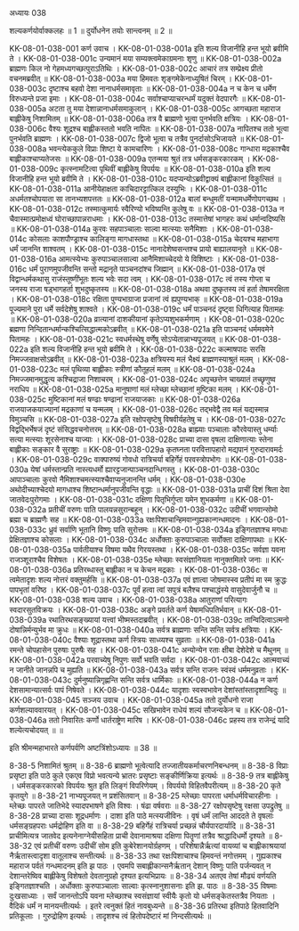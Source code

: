 अध्यायः 038

शल्यकर्णयोर्वाक्कलहः ॥ 1 ॥ दुर्योधनेन तयोः सान्त्वनम् ॥ 2 ॥

KK-08-01-038-001	कर्ण उवाच ।
KK-08-01-038-001a	इति शल्य विजानीहि हन्त भूयो ब्रवीमि ते ।
KK-08-01-038-001c	उन्यमानं मया सम्यक्त्वमेकाग्रमनाः शृणु ॥
KK-08-01-038-002a	ब्राह्मणः किल नो गेहमध्यगच्छत्पुराऽतिथिः ।
KK-08-01-038-002c	आचारं तत्र सम्प्रेक्ष्य प्रीतो वचनमब्रवीत् ॥
KK-08-01-038-003a	मया हिमवतः शृङ्गमेकेनाध्युषितं चिरम् ।
KK-08-01-038-003c	दृष्टाश्च बहवो देशा नानाधर्मसमावृताः ॥
KK-08-01-038-004a	न च केन च धर्मेण विरुध्यन्ते प्रजा इमाः ।
KK-08-01-038-004c	सर्वाश्चाप्याचरन्धर्मं यदुक्तं वेदपारगैः ॥
KK-08-01-038-005a	अटता तु मया देशान्नानाधर्मसमाकुलान् ।
KK-08-01-038-005c	आगच्छता महाराज बाह्लीकेषु निशामितम् ॥
KK-08-01-038-006a	तत्र वै ब्राह्मणो भूत्वा पुनर्भवति क्षत्रियः ।
KK-08-01-038-006c	वैश्यः शूद्रश्च बाह्लीकस्ततो भवति नापितः ॥
KK-08-01-038-007a	नापितश्च ततो भूत्वा पुनर्भवति ब्राह्मणः ।
KK-08-01-038-007c	द्विजो भूत्वा च तत्रैव पुनर्दासोऽभिजायते ॥
KK-08-01-038-008a	भवन्त्येककुले विप्राः शिष्टा ये कामचारिणः ।
KK-08-01-038-008c	गान्धारा मद्रकाश्चैव बाह्लीकाश्चाप्यतेजसः ॥
KK-08-01-038-009a	एतन्मया श्रुतं तत्र धर्मसङ्करकारकम् ।
KK-08-01-038-009c	कृत्स्नामटित्वा पृथिवीं बाह्लीकेषु विपर्ययः ॥
KK-08-01-038-010a	इति शल्य विजानीहि हन्त भूयो ब्रवीमि ते ।
KK-08-01-038-010c	यदप्यन्योऽब्रवीद्वाक्यं बाह्लीकानां विकुत्सितं ॥
KK-08-01-038-011a	आनीयेहाक्षता काचिदारट्टात्किल दस्युभिः ।
KK-08-01-038-011c	अधर्मतश्चोपयाता सा तानभ्यशपत्ततः ॥
KK-08-01-038-012a	बालां बन्धुमतीं यन्मामधर्मेणोपगच्छथ ।
KK-08-01-038-012c	तस्मात्कुमार्यः स्वैरिण्यो भविष्यन्ति कुलेषु वः ॥
KK-08-01-038-013a	न चैवास्मात्प्रमोक्षध्वं घोराच्छापान्नराधमाः ।
KK-08-01-038-013c	तस्मात्तेषां भागहरः कथं धर्मान्वदिष्यसि ॥
KK-08-01-038-014a	कुरवः सहपाञ्चालाः साल्वा मात्स्याः सनैमिशाः ।
KK-08-01-038-014c	कोसलाः काशपौण्ड्राश्च कालिङ्गा मागधास्तथा ॥
KK-08-01-038-015a	चेदयश्च महाभागा धर्मं जानन्ति शाश्वतम् ।
KK-08-01-038-015c	नानादेशेष्वसन्तश्च प्रायो बाह्यालयानृते ॥
KK-08-01-038-016a	आमत्स्येभ्यः कुरुपाञ्चालसाल्वा आनैमिशाच्चेदयो ये विशिष्टाः ।
KK-08-01-038-016c	धर्मं पुराणमुपजीवन्ति सन्तो मद्रानृते पाञ्चनदांश्च जिह्मान् ॥
KK-08-01-038-017a	एवं विद्वान्धर्मकथासु राजंस्तूष्णींभूतः शल्य भवेः सदा त्वम् ।
KK-08-01-038-017c	त्वं तस्य गोप्ता च जनस्य राजा षड्भागहर्ता शुभदुष्कृतस्य ॥
KK-08-01-038-018a	अथवा दुष्कृतस्य त्वं हर्ता तेषामरक्षिता ।
KK-08-01-038-018c	रक्षिता पुण्यभाग्राजा प्रजानां त्वं ह्यपुण्यभाक् ॥
KK-08-01-038-019a	पूज्यमाने पुरा धर्मे सर्वदेशेषु शाश्वते ।
KK-08-01-038-019c	धर्मं पाञ्चनदं दृष्ट्वा धिगित्याह पितामहः ॥
KK-08-01-038-020a	व्रात्यानां दाशकीयानां कृतेऽप्यशुभकर्मणाम् ।
KK-08-01-038-020c	ब्रह्मणा निन्दितान्धर्मान्कश्चित्सिद्धात्मकोऽब्रवीत् ॥
KK-08-01-038-021a	इति पाञ्चनदं धर्ममवमेने पितामहः ।
KK-08-01-038-021c	स्वधर्मस्थेषु वर्णेषु सोऽप्येतान्नाभ्यपूजयत् ॥
KK-08-01-038-022a	इति शल्य विजानीहि हन्त भूयो ब्रवीमि ते ।
KK-08-01-038-022c	कल्माषपादः सरसि निमज्जन्राक्षसोऽब्रवीत् ॥
KK-08-01-038-023a	क्षत्रियस्य मलं भैक्ष्यं ब्राह्मणस्याश्रुतं मलम् ।
KK-08-01-038-023c	मलं पृथिव्या बाह्लीकाः स्त्रीणां कौतूहलं मलम् ॥
KK-08-01-038-024a	निमज्जमानमुद्धृत्य कश्चिद्राजा निशाचरम् ।
KK-08-01-038-024c	अपृच्छत्तेन चाख्यातं तच्छृणुष्व नराधिप ॥
KK-08-01-038-025a	मानुषाणां मलं म्लेच्छा म्लेच्छानां मुष्टिका मलम् ।
KK-08-01-038-025c	मुष्टिकानां मलं षण्ढाः षण्ढानां राजयाजकाः ॥
KK-08-01-038-026a	राजयाजकयाज्यानां मद्रकाणां च यन्मलम् ।
KK-08-01-038-026c	तद्भवेद्वै तव मलं यद्यस्मान्न विमुञ्चसि ॥
KK-08-01-038-027a	इति रक्षोपसृष्टेषु विषवीर्यहतेषु च ।
KK-08-01-038-027c	विद्वद्भिर्भेषजं दृष्टं संसिद्धवचनोत्तरम् ॥
KK-08-01-038-028a	ब्राह्म्याः पञ्चालाः कौरवेयास्तु धर्म्याः सत्या मत्स्याः शूरसेनाश्च याज्याः ।
KK-08-01-038-028c	प्राच्या दासा वृषला दाक्षिणात्याः स्तेना बाह्लीकाः सङ्कार वै सुराष्ट्राः ॥
KK-08-01-038-029a	कृतघ्नता परवित्तापहारो मद्यपानं गुरुदारावमर्दः ।
KK-08-01-038-029c	वाक्पारुष्यं गोवधो रात्रिचर्या बहिर्गेहं परवस्त्रोपभोगः ॥
KK-08-01-038-030a	येषां धर्मस्तान्प्रति नास्त्यधर्मो ह्यारट्टजान्पाञ्चनदान्धिगस्तु ।
KK-08-01-038-030c	आपाञ्चालाः कुरवो नैमिशाश्चमत्स्याश्चैवाप्यनुजानन्ति धर्मम् ।
KK-08-01-038-030e	अथोदीच्याश्चेदयो मागधाश्च शिष्टान्धर्मानुपजीवन्ति वृद्धाः ॥
KK-08-01-038-031a	प्राचीं दिशं श्रिता देवा जातवेदःपुरोगमाः ।
KK-08-01-038-031c	दक्षिणा पितृभिर्गुप्ता यमेन शुभकर्मणा ॥
KK-08-01-038-032a	प्रतीचीं वरुणः पाति पालयन्नसुरान्बहून् ।
KK-08-01-038-032c	उदीचीं भगवान्सोमो ब्रह्मा च ब्राह्मणैः सह ॥
KK-08-01-038-033a	रक्षःपिशाचान्हिमवान्गुह्यकान्गन्धमादनः ।
KK-08-01-038-033c	ध्रुवं सर्वाणि भूतानि विष्णुः पाति सुरोत्तमः ॥
KK-08-01-038-034a	इङ्गितज्ञाश्च मगधाः प्रेक्षितज्ञाश्च कोसलाः ।
KK-08-01-038-034c	अर्धोक्ताः कुरुपाञ्चालाः सर्वोक्ता दाक्षिणापथाः ॥
KK-08-01-038-035a	पार्वतीयाश्च विषमा यथैव गिरयस्तथा ।
KK-08-01-038-035c	सर्वज्ञा यवना राजञ्शूराश्चैव विशेषतः ।
KK-08-01-038-035e	म्लेच्छाः स्वसंज्ञानियता नानुक्तमितरे जनाः ॥
KK-08-01-038-036a	प्रतिरब्धास्तु बाह्लीका न च केचन मद्रकाः ।
KK-08-01-038-036c	स त्वमेतादृशः शल्य नोत्तरं वक्तुमर्हसि ॥
KK-08-01-038-037a	एवं ज्ञात्वा जोषमास्स्व प्रतीपं मा स्म क्रुद्धः पापभृतां वरिष्ठ ।
KK-08-01-038-037c	पूर्वं हत्वा त्वां सपुत्रं बलैश्च पश्चाद्धंस्ये वासुदेवार्जुनौ च ॥
KK-08-01-038-038	शल्य उवाच ।
KK-08-01-038-038a	आतुराणां परित्यागः स्वदारसुतविक्रयः ।
KK-08-01-038-038c	अङ्गे प्रवर्तते कर्ण येषामधिपतिर्भवान् ॥
KK-08-01-038-039a	रथातिरथसङ्ख्यायां यत्त्वां भीष्मस्तदाब्रवीत् ।
KK-08-01-038-039c	तान्विदित्वाऽत्मनो दोषान्निर्मन्युर्भव मा क्रुधः ॥
KK-08-01-038-040a	सर्वत्र ब्राह्मणाः सन्ति सन्ति सर्वत्र क्षत्रियाः ।
KK-08-01-038-040c	वैश्याः शूद्रास्तथा कर्ण स्त्रियः साध्व्यश्च सुव्रताः ॥
KK-08-01-038-041a	रमन्ते चोपहासेन पुरुषाः पुरुषैः सह ।
KK-08-01-038-041c	अन्योन्येन रताः क्षीबा देशेदेशे च मैथुनम् ॥
KK-08-01-038-042a	परवाच्येषु निपुणः सर्वो भवति सर्वदा ।
KK-08-01-038-042c	आत्मवाच्यं न जानीते जानन्नपि च मुह्यति ॥
KK-08-01-038-043a	सर्वत्र सन्ति राजनः स्वंस्वं धर्ममनुव्रताः ।
KK-08-01-038-043c	दुर्मनुष्यान्निगृह्णन्ति सन्ति सर्वत्र धार्मिकाः ॥
KK-08-01-038-044a	न कर्ण देशसामान्यात्सर्वः पापं निषेवते ।
KK-08-01-038-044c	यादृशाः स्वस्वभावेन देशांस्तांस्तादृशान्विदुः ॥
KK-08-01-038-045	सञ्जय उवाच ।
KK-08-01-038-045a	ततो दुर्योधनो राजा कर्णशल्याववारयत् ।
KK-08-01-038-045c	सखिभावेन राधेयं शल्यं सौजन्यकेन च ॥
KK-08-01-038-046a	ततो निवारितः कर्णो धार्तराष्ट्रेण मारिष ।
KK-08-01-038-046c	प्रहस्य तत्र राजेन्द्रं यादि शल्येत्यचोदयत् ॥ ॥

इति श्रीमन्महाभारते कर्णपर्वणि अष्टत्रिंशोऽध्यायः ॥ 38 ॥

8-38-5 निशामितं श्रुतम् ॥ 8-38-6 ब्राह्मणो भूत्वेत्यादि तज्जातीयकर्माचरणनिबन्धनम् ॥ 8-38-8 विप्राः प्रसृष्टा इति पाठे कुले एकएव विप्रो भवत्यन्ये भ्रातरः प्रसृष्टाः सङ्कीर्णिक्रिया इत्यर्थः ॥ 8-38-9 तत्र बाह्लीकेषु । धर्मसङ्करकारको विपर्ययः श्रुत इति लिङ्गं विपरिणेयम् । विपर्ययो विहितवैपरीत्यम् ॥ 8-38-20 कृते कृतयुगे ॥ 8-38-21 नाभ्यपूजयत् न प्रशंसितवान् ॥ 8-38-25 म्लेच्छाः पापरता धर्माधर्मविचारहीनाः । म्लेच्छः पापरते जातिभेदे स्यादपभाषणे इति विश्वः । षंढा वर्षवराः ॥ 8-38-27 रक्षोपसृष्टेषु रक्षसा उपद्रुतेषु ॥ 8-38-28 प्राच्या दासाः शूद्रधर्माणः । दाशा इति पाठे मत्स्यजीविनः । वृषं धर्मं लान्ति आददते ते वृषलाः धर्मसङ्ग्रहपराः धर्मद्रोहिण इति वा ॥ 8-38-29 बहिर्गेहं रात्रिचर्या प्रच्छन्नं चौर्यपारदार्यादि ॥ 8-38-31 प्राचीमित्यत्र जातवेद इत्यनेनाग्नेयीसहिता प्राची देवानामाश्रया दक्षिणा पितॄणां तत्रैव श्राद्धादिधर्मो दृश्यते ॥ 8-38-32 एवं प्रतीचीं वरुणः उदीचीं सोम इति कुबेरेशानयोर्ग्रहणम् । परिशेषान्नैर्ऋत्यां वायव्यां च बाह्लीकाश्रयायां नैर्ऋतास्त्वादृशा वातूलाश्च सन्तीत्यर्थः ॥ 8-38-33 तथा रक्षःपिशाचाश्च हिमवन्तं नगोत्तमम् । गुह्यकाश्च महाराज पर्वतं गन्धमादनम् इति झ पाठः । एवमपि सबाह्लीकान्सनैर्ऋतान् देशान् विष्णुः पाति पर्जन्यवत् न देशान्तरेष्विव बाह्लीकेषु विशेषतो देवतानुग्रहो दृश्यत इत्यभिप्रायः ॥ 8-38-34 अतएव तेषां मौढ्यं वर्णयति इङ्गितज्ञाश्चति । अर्धोक्ताः कुरुपाञ्चालाः साल्वाः कृत्स्नानुशासनाः इति झ. पाठः ॥ 8-38-35 विषमाः दुःखसाध्याः । सर्वं जानन्तोऽपि यवना म्लेच्छाश्च स्वसंज्ञायां स्वीयैः कृतो यो धर्मसङ्केतस्तत्रैव नियताः । वैदिकं धर्मं न मानयन्तीत्यर्थः । इतरे त्वनुक्तं हितं नावबुध्यन्ते ॥ 8-38-36 प्रतिरथा इतिपाठे हितवादिनि प्रतिकूलाः । गुरुद्रोहिण इत्यर्थः । तादृशश्च त्वं हितोपदेष्टारं मां निन्दसीत्यर्थः ॥

